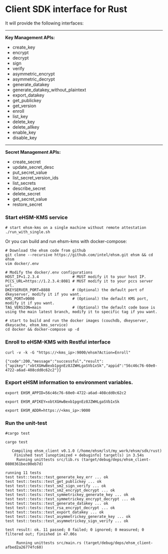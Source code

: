 # Client SDK interface for Rust

It will provide the following interfaces:

---
**Key Management APIs:**
- create_key
- encrypt
- decrypt
- sign
- verify
- asymmetric_encrypt
- asymmetric_decrypt
- generate_datakey
- generate_datakey_without_plaintext
- export_datakey
- get_publickey
- get_version
- enroll
- list_key
- delete_key
- delete_allkey
- enable_key
- disable_key
---

**Secret Management APIs:**
- create_secret
- update_secret_desc
- put_secret_value
- list_secret_version_ids
- list_secrets
- describe_secret
- delete_secret
- get_secret_value
- restore_secret

### Start eHSM-KMS service

```
# start ehsm-kms on a single machine without remote attestation
./run_with_single.sh
```
Or you can build and run ehsm-kms with docker-compose:
```
# Download the ehsm code from github
git clone --recursive https://github.com/intel/ehsm.git ehsm && cd ehsm
vim docker/.env

# Modify the docker/.env configurations
HOST_IP=1.2.3.4               # MUST modify it to your host IP.
PCCS_URL=https://1.2.3.4:8081 # MUST modify it to your pccs server url.
DKEYSERVER_PORT=8888          # (Optional) the default port of dkeyserver, modify it if you want.
KMS_PORT=9000                 # (Optional) the default KMS port, modify it if you want.
TAG_VERSION=main              # (Optional) the default code base is using the main latest branch, modify it to specific tag if you want.

# start to build and run the docker images (couchdb, dkeyserver, dkeycache, ehsm_kms_service)
cd docker && docker-compose up -d
```
### Enroll to eHSM-KMS with Restful interface
```
curl -v -k -G "https://<kms_ip>:9000/ehsm?Action=Enroll"

{"code":200,"message":"successful","result":{"apikey":"xbtXGHwBexb1pgnEz8JZWHLgaSVb1xSk","appid":"56c46c76-60e0-4722-a6ad-408cdd0c62c2"}}
```
### Export eHSM information to environment variables.

```
export EHSM_APPID=56c46c76-60e0-4722-a6ad-408cdd0c62c2

export EHSM_APIKEY=xbtXGHwBexb1pgnEz8JZWHLgaSVb1xSk

export EHSM_ADDR=https://<kms_ip>:9000

```
### Run the unit-test

```
#cargo test

cargo test

   Compiling ehsm_client v0.1.0 (/home/ehsm/lst/my_work/ehsm/sdk/rust)
    Finished test [unoptimized + debuginfo] target(s) in 3.54s
     Running unittests src/lib.rs (target/debug/deps/ehsm_client-0800361bec00eb7d)

running 11 tests
test test::tests::test_generate_key_err ... ok
test test::tests::test_get_publickey ... ok
test test::tests::test_sm2_sign_verify ... ok
test test::tests::test_sm2_encrypt_decrypt ... ok
test test::tests::test_symmetrickey_generate_key ... ok
test test::tests::test_symmetrickey_encrypt_decrypt ... ok
test test::tests::test_generate_datakey ... ok
test test::tests::test_rsa_encrypt_decrypt ... ok
test test::tests::test_export_datakey ... ok
test test::tests::test_asymmetrickey_generate_key ... ok
test test::tests::test_asymmetrickey_sign_verify ... ok

test result: ok. 11 passed; 0 failed; 0 ignored; 0 measured; 0 filtered out; finished in 47.06s

     Running unittests src/main.rs (target/debug/deps/ehsm_client-afbed2a26774fc60)
```
